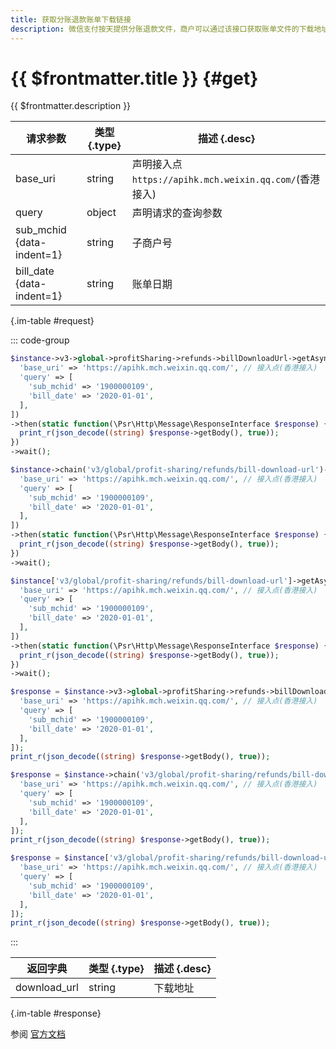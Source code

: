 ```yaml
---
title: 获取分账退款账单下载链接
description: 微信支付按天提供分账退款文件，商户可以通过该接口获取账单文件的下载地址。文件内包含分账退款相关的金额、时间等信息，供商户核对到账等情况。
---
```


# {{ $frontmatter.title }} {#get}

{{ $frontmatter.description }}

| 请求参数 | 类型 {.type} | 描述 {.desc}
| --- | --- | ---
| base_uri | string | 声明接入点`https://apihk.mch.weixin.qq.com/`(香港接入)
| query | object | 声明请求的查询参数
| sub_mchid {data-indent=1} | string | 子商户号
| bill_date {data-indent=1} | string | 账单日期

{.im-table #request}

::: code-group

```php [异步纯链式]
$instance->v3->global->profitSharing->refunds->billDownloadUrl->getAsync([
  'base_uri' => 'https://apihk.mch.weixin.qq.com/', // 接入点(香港接入)
  'query' => [
    'sub_mchid' => '1900000109',
    'bill_date' => '2020-01-01',
  ],
])
->then(static function(\Psr\Http\Message\ResponseInterface $response) {
  print_r(json_decode((string) $response->getBody(), true));
})
->wait();
```

```php [异步声明式]
$instance->chain('v3/global/profit-sharing/refunds/bill-download-url')->getAsync([
  'base_uri' => 'https://apihk.mch.weixin.qq.com/', // 接入点(香港接入)
  'query' => [
    'sub_mchid' => '1900000109',
    'bill_date' => '2020-01-01',
  ],
])
->then(static function(\Psr\Http\Message\ResponseInterface $response) {
  print_r(json_decode((string) $response->getBody(), true));
})
->wait();
```

```php [异步属性式]
$instance['v3/global/profit-sharing/refunds/bill-download-url']->getAsync([
  'base_uri' => 'https://apihk.mch.weixin.qq.com/', // 接入点(香港接入)
  'query' => [
    'sub_mchid' => '1900000109',
    'bill_date' => '2020-01-01',
  ],
])
->then(static function(\Psr\Http\Message\ResponseInterface $response) {
  print_r(json_decode((string) $response->getBody(), true));
})
->wait();
```

```php [同步纯链式]
$response = $instance->v3->global->profitSharing->refunds->billDownloadUrl->get([
  'base_uri' => 'https://apihk.mch.weixin.qq.com/', // 接入点(香港接入)
  'query' => [
    'sub_mchid' => '1900000109',
    'bill_date' => '2020-01-01',
  ],
]);
print_r(json_decode((string) $response->getBody(), true));
```

```php [同步声明式]
$response = $instance->chain('v3/global/profit-sharing/refunds/bill-download-url')->get([
  'base_uri' => 'https://apihk.mch.weixin.qq.com/', // 接入点(香港接入)
  'query' => [
    'sub_mchid' => '1900000109',
    'bill_date' => '2020-01-01',
  ],
]);
print_r(json_decode((string) $response->getBody(), true));
```

```php [同步属性式]
$response = $instance['v3/global/profit-sharing/refunds/bill-download-url']->get([
  'base_uri' => 'https://apihk.mch.weixin.qq.com/', // 接入点(香港接入)
  'query' => [
    'sub_mchid' => '1900000109',
    'bill_date' => '2020-01-01',
  ],
]);
print_r(json_decode((string) $response->getBody(), true));
```

:::

| 返回字典 | 类型 {.type} | 描述 {.desc}
| --- | --- | ---
| download_url | string | 下载地址

{.im-table #response}

参阅 [官方文档](https://pay.weixin.qq.com/wiki/doc/api_external/ch/apis/chapter4_1_14.shtml)
